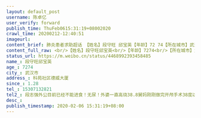 ```yaml
---
layout: default_post
username: 陈卓亿
user_verify: forward
publish_time: ThuFeb0615:31:19+08002020
crawl_time: 20200212-12:40:51
imageurl: 
content_brief: 肺炎患者求助超话 【姓名】段守旺 邱宝英【年龄】72 74【所在城市】武汉市【所在小区、社区】科苑社区德威大厦【患病时间】1.28【联系方式】15307132821【其他紧急联系人】段志强外公目前已经不能进食！无尿！外婆一直高烧38.8 舅妈刚刚做完开颅手术38度以上他们三位都在吸氧还是我们自 ...全文
content_full_raw: <br/>【姓名】段守旺邱宝英<br/>【年龄】7274<br/>【所在城市】武汉市<br/>【所在小区、社区】科苑社区德威大厦<br/>【患病时间】1.28<br/>【联系方式】15307132821<br/>【其他紧急联系人】段志强<br/>外公目前已经不能进食！无尿！<br/>外婆一直高烧38.8<br/>舅妈刚刚做完开颅手术38度以上<br/>他们三位都在吸氧还是我们自己想办法买的氧气！<br/>舅舅情况稍微好点病轻照顾病重<br/>2020年1月29日去医院做检查，分别是我的外公外婆舅舅舅妈到医院检查出肺部，其中外婆外公舅妈被检查出。有炎症疑似新冠心病读。但是医院无法收治病人，只有回家自行隔离。我的外公外婆年纪比较大医院也不收，只能在家自己吃药，自行隔离等到第三天，我舅舅开始发热去医院检查，同样肺部有炎症被传染上了新型冠心病多，我们普通民众在家隔离，根本没有办法做到让病情不传播。当天晚上外公外婆高烧打120排队，三四百位，向社区反映响政府反应都是说只能报备等着听安排。家中就是外公外婆舅舅舅妈都被检查出了新型冠心病多双肺感染。可使中没有办法在医院做核酸检测医生说，病情不达标不够严重，没有办法做核酸检测，几位患者只能在家里自行隔离用抵抗力扛着没有任何办法。2月3号我的外公外婆舅妈被社区带走在酒店隔离，可是同样也是治标不治本，在社区隔离也没有药吃，也没有针打没有救治能力，还是我们去买，然后再送过去，他们只是换了一个地方睡觉而已。外公外婆年纪比较大，他们的身体受不了，直到2月4号再去医院做检查的时候已经插上了呼吸机打上了，真可是我的外公外婆已经快扛不住了，医生说已经不行了，在这种情况下才给做了核酸检测到现在为止，核酸检测的结果还没有出来！没有确诊就没办法住院愿二位老人身体已经吃不消了，高烧38度5往上走，就算是年轻人的身体也扛不住！在医院检查医生都说老人快不行了，这种情况下还没有办法收治住院，那要等到什么时候去，什么时候！武汉又有多少患者是这种情况只能在家等着。我们不给别人添麻烦，最小化的减少传播，但谁来救救我们的命啊。我们武汉人只能用血肉之躯挡住病毒的第一道门，求政府加快办事力度。我真的希望大家都可以活着从这一场疫情里面走出来。！<adata-url="http://t.cn/R2WxQOQ"href="http://weibo.com/p/1001018008642010000000000"data-hide=""><spanclass='url-icon'><imgstyle='width:1rem;height:1rem'src='https://h5.sinaimg.cn/upload/2015/09/25/3/timeline_card_small_location_default.png'></span><spanclass="surl-text">武汉</span></a>
status_url: https://m.weibo.cn/status/4468992393458485
name_: 段守旺邱宝英
age_: 7274
city_: 武汉市
address_: 科苑社区德威大厦
since_: 1.28
tel_: 15307132821
tel2_: 段志强外公目前已经不能进食！无尿！外婆一直高烧38.8舅妈刚刚做完开颅手术38度以上他们三位都在吸氧还是我们自己想办法买的氧气！舅舅情况稍微好点病轻照顾病重2020年1月29日去医院做检查，分别是我的外公外婆舅舅舅妈到医院检查出肺部，其中外婆外公舅妈被检查出。有炎症疑似新冠心病读。但是医院无法收治病人，只有回家自行隔离。我的外公外婆年纪比较大医院也不收，只能在家自己吃药，自行隔离等到第三天，我舅舅开始发热去医院检查，同样肺部有炎症被传染上了新型冠心病多，我们普通民众在家隔离，根本没有办法做到让病情不传播。当天晚上外公外婆高烧打120排队，三四百位，向社区反映响政府反应都是说只能报备等着听安排。家中就是外公外婆舅舅舅妈都被检查出了新型冠心病多双肺感染。可使中没有办法在医院做核酸检测医生说，病情不达标不够严重，没有办法做核酸检测，几位患者只能在家里自行隔离用抵抗力扛着没有任何办法。2月3号我的外公外婆舅妈被社区带走在酒店隔离，可是同样也是治标不治本，在社区隔离也没有药吃，也没有针打没有救治能力，还是我们去买，然后再送过去，他们只是换了一个地方睡觉而已。外公外婆年纪比较大，他们的身体受不了，直到2月4号再去医院做检查的时候已经插上了呼吸机打上了，真可是我的外公外婆已经快扛不住了，医生说已经不行了，在这种情况下才给做了核酸检测到现在为止，核酸检测的结果还没有出来！没有确诊就没办法住院愿二位老人身体已经吃不消了，高烧38度5往上走，就算是年轻人的身体也扛不住！在医院检查医生都说老人快不行了，这种情况下还没有办法收治住院，那要等到什么时候去，什么时候！武汉又有多少患者是这种情况只能在家等着。我们不给别人添麻烦，最小化的减少传播，但谁来救救我们的命啊。我们武汉人只能用血肉之躯挡住病毒的第一道门，求政府加快办事力度。我真的希望大家都可以活着从这一场疫情里面走出来。！<adata-url="http//t.cn/R2WxQOQ"href="http//weibo.com/p/1001018008642010000000000"data-hide=""><spanclass='url-icon'><imgstyle='width1rem;height1rem'src='https//h5.sinaimg.cn/upload/2015/09/25/3/timeline_card_small_location_default.png'></span><spanclass="surl-text">武汉</span></a>
desc_: 
publish_timestamp: 2020-02-06 15:31:19+08:00
---
```

